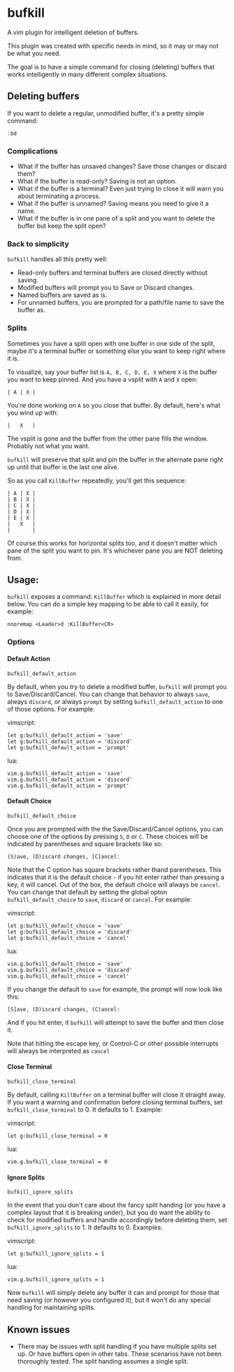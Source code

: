 # bufkill

A vim plugin for intelligent deletion of buffers.

This plugin was created with specific needs in mind, so it may or may not be what you need.

The goal is to have a simple command for closing (deleting) buffers that works intelligently in many different complex situations.

## Deleting buffers

If you want to delete a regular, unmodified buffer, it's a pretty simple command:

```
:bd
```

### Complications

- What if the buffer has unsaved changes? Save those changes or discard them?
- What if the buffer is read-only? Saving is not an option.
- What if the buffer is a terminal? Even just trying to close it will warn you about terminating a process.
- What if the buffer is unnamed? Saving means you need to give it a name.
- What if the buffer is in one pane of a split and you want to delete the buffer but keep the split open?

### Back to simplicity

`bufkill` handles all this pretty well:

- Read-only buffers and terminal buffers are closed directly without saving.
- Modified buffers will prompt you to Save or Discard changes.
- Named buffers are saved as is.
- For unnamed buffers, you are prompted for a path/file name to save the buffer as.

### Splits

Sometimes you have a split open with one buffer in one side of the split, maybe it's a terminal buffer or something else you want to keep right where it is.

To visualize, say your buffer list is `A, B, C, D, E, X` where `X` is the buffer you want to keep pinned. And you have a vsplit with `A` and `X` open:

```
| A | X |
```

You're done working on `A` so you close that buffer. By default, here's what you wind up with:

```
|   X   |
```

The vsplit is gone and the buffer from the other pane fills the window. Probably not what you want.

`bufkill` will preserve that split and pin the buffer in the alternate pane right up until that buffer is the last one alive.

So as you call `KillBuffer` repeatedly, you'll get this sequence:

```
| A | X |
| B | X |
| C | X |
| D | X |
| E | X |
|   X   |
|       |
```

Of course this works for horizontal splits too, and it doesn't matter which pane of the split you want to pin. It's whichever pane you are NOT deleting from.

## Usage:

`bufkill` exposes a command: `KillBuffer` which is explained in more detail below. You can do a simple key mapping to be able to call it easily, for example:

```
nnoremap <Leader>d :KillBuffer<CR>
```

### Options

#### Default Action

`bufkill_default_action`

By default, when you try to delete a modified buffer, `bufkill` will prompt you to Save/Discard/Cancel. You can change that behavior to always `save`, always `discard`, or always `prompt` by setting `bufkill_default_action` to one of those options. For example:

vimscript:

```
let g:bufkill_default_action = 'save'
let g:bufkill_default_action = 'discard'
let g:bufkill_default_action = 'prompt'
```

lua:

```
vim.g.bufkill_default_action = 'save'
vim.g.bufkill_default_action = 'discard'
vim.g.bufkill_default_action = 'prompt'
```


#### Default Choice

`bufkill_default_choice`

Once you are prompted with the the Save/Discard/Cancel options, you can choose one of the options by pressing `S`, `D` or `C`. These choices will be indicated by parentheses and square brackets like so:

```
(S)ave, (D)iscard changes, [C]ancel: 
```

Note that the C option has square brackets rather thand parentheses. This indicates that it is the default choice - if you hit enter rather than pressing a key, it will cancel. Out of the box, the default choice will always be `cancel`. You can change that default by setting the global opton `bufkill_default_choice` to `save`, `discard` or `cancel`. For example:

vimscript:

```
let g:bufkill_default_choice = 'save'
let g:bufkill_default_choice = 'discard'
let g:bufkill_default_choice = 'cancel'
```

lua:

```
vim.g.bufkill_default_choice = 'save'
vim.g.bufkill_default_choice = 'discard'
vim.g.bufkill_default_choice = 'cancel'
```

If you change the default to `save` for example, the prompt will now look like this:

```
[S]ave, (D)iscard changes, (C)ancel: 
```

And if you hit enter, it `bufkill` will attempt to save the buffer and then close it.

Note that hitting the escape key, or Control-C or other possible interrupts will always be interpreted as `cancel`

#### Close Terminal

`bufkill_close_terminal`

By default, calling `KillBuffer` on a terminal buffer will close it straight away. If you want a warning and confirmation before closing terminal buffers, set `bufkill_close_terminal` to 0. It defaults to 1. Example:

vimscript:

```
let g:bufkill_close_terminal = 0
```

lua:

```
vim.g.bufkill_close_terminal = 0
```


#### Ignore Splits

`bufkill_ignore_splits`

In the event that you don't care about the fancy split handing (or you have a complex layout that it is breaking under), but you do want the ability to check for modified buffers and handle accordingly before deleting them, set `bufkill_ignore_splits` to 1. It defaults to 0. Examples:

vimscript:

```
let g:bufkill_ignore_splits = 1
```

lua:

```
vim.g.bufkill_ignore_splits = 1
```

Now `bufkill` will simply delete any buffer it can and prompt for those that need saving (or however you configured it), but it won't do any special handling for maintaining splits.

## Known issues

- There may be issues with split handling if you have multiple splits set up. Or have buffers open in other tabs. These scenarios have not been thoroughly tested. The split handing assumes a single split.
